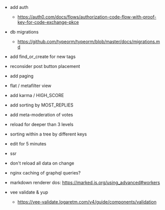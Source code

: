 - add auth
  - https://auth0.com/docs/flows/authorization-code-flow-with-proof-key-for-code-exchange-pkce
- db migrations
  - https://github.com/typeorm/typeorm/blob/master/docs/migrations.md

- add find_or_create for new tags

- reconsider post button placement
- add paging
- flat / metafilter view
- add karma / HIGH_SCORE
- add sorting by MOST_REPLIES
- add meta-moderation of votes
- reload for deeper than 3 levels

- sorting within a tree by different keys
- edit for 5 minutes

- ssr
- don't reload all data on change
- nginx caching of graphql queries?
- markdown renderer dos: https://marked.js.org/using_advanced#workers
- vee validate & yup
  - https://vee-validate.logaretm.com/v4/guide/components/validation
